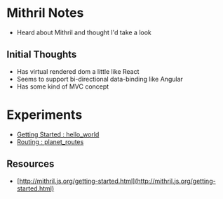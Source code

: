 # Mithril Notes

* Heard about Mithril and thought I'd take a look

## Initial Thoughts
* Has virtual rendered dom a little like React
* Seems to support bi-directional data-binding like Angular
* Has some kind of MVC concept 

# Experiments
* [Getting Started : hello_world](./hello_world)
* [Routing : planet_routes](./planet_routes)

## Resources
* [http://mithril.js.org/getting-started.html](http://mithril.js.org/getting-started.html)


